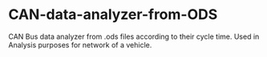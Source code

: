 # CAN-data-analyzer-from-ODS
CAN Bus data analyzer from .ods files according to their cycle time. Used in Analysis purposes for network of a vehicle.
